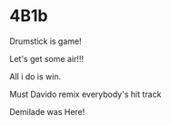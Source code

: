 # 4B1b

Drumstick is game!

Let's get some air!!!

All i do is win. 

Must Davido remix everybody's hit track

Demilade was Here!

